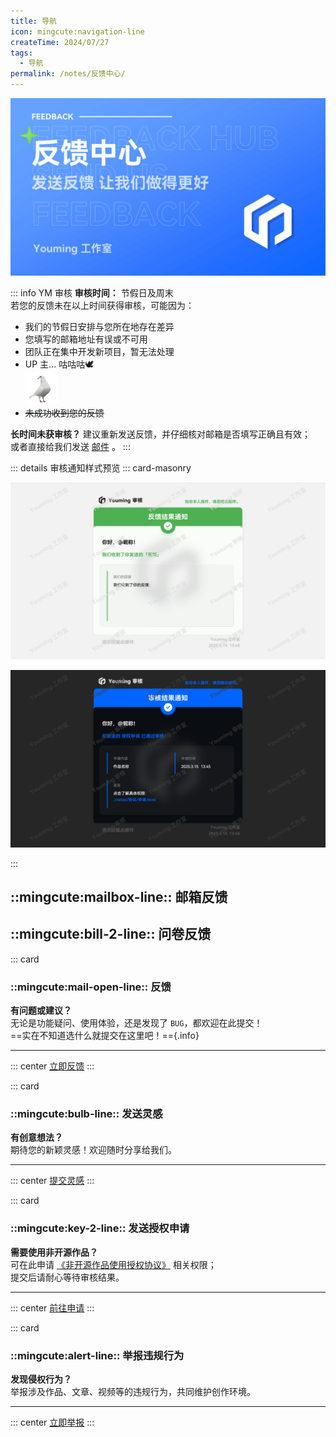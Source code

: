 ```yaml
---
title: 导航
icon: mingcute:navigation-line
createTime: 2024/07/27
tags:
  - 导航
permalink: /notes/反馈中心/
---
```


![](/rc/fkzx.png)

::: info YM 审核
**审核时间：** 节假日及周末  
若您的反馈未在以上时间获得审核，可能因为：
  - 我们的节假日安排与您所在地存在差异  
  - 您填写的邮箱地址有误或不可用  
  - 团队正在集中开发新项目，暂无法处理  
  - UP 主... 咕咕咕🕊️  
    <img src="/rc/gezi.png" width="50px">
  - ~~未成功收到您的反馈~~

**长时间未获审核？** 建议重新发送反馈，并仔细核对邮箱是否填写正确且有效；  
或者直接给我们发送 [邮件](/链接.html#邮箱) 。
:::

::: details 审核通知样式预览
::: card-masonry

![](/rc/sh-fk.png)

![](/rc/sh-sq.png)

:::

## ::mingcute:mailbox-line:: 邮箱反馈

<card title="mail@youming.dpdns.org" icon="mingcute:mailbox-line">
<LinkCard title="去发送" icon="mingcute:mail-send-line" href="mailto:mail@youming.dpdns.org">
</LinkCard>
</card>

<LinkCard title="社交链接页" icon="mingcute:link-2-line" href="/链接.html">
</LinkCard>

## ::mingcute:bill-2-line:: 问卷反馈

::: card
### ::mingcute:mail-open-line:: 反馈
**有问题或建议？**  
无论是功能疑问、使用体验，还是发现了 `BUG`，都欢迎在此提交！  
==实在不知道选什么就提交在这里吧！=={.info}

---
::: center
[立即反馈](/notes/反馈中心/反馈.html)
:::

::: card
### ::mingcute:bulb-line:: 发送灵感
**有创意想法？**  
期待您的新颖灵感！欢迎随时分享给我们。

---
::: center
[提交灵感](/notes/反馈中心/发送灵感.html)
:::

::: card
### ::mingcute:key-2-line:: 发送授权申请
**需要使用非开源作品？**  
可在此申请 [《非开源作品使用授权协议》](/notes/协议/非开源.html) 相关权限；  
提交后请耐心等待审核结果。

---
::: center
[前往申请](/notes/反馈中心/发送授权申请.html)
:::

::: card
### ::mingcute:alert-line:: 举报违规行为
**发现侵权行为？**  
举报涉及作品、文章、视频等的违规行为，共同维护创作环境。

---
::: center
[立即举报](/notes/反馈中心/举报违规行为.html)
:::